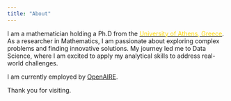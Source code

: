 ```yaml
---
title: "About"
---
```

I am a mathematician holding a Ph.D from the [<span style="color:gold;">University of Athens, Greece</span>](https://en.math.uoa.gr). As a researcher in Mathematics, I am passionate about exploring complex problems and finding innovative solutions. My journey led me to Data Science, where I am excited to apply my analytical skills to address real-world challenges. 

I am currently employed by [OpenAIRE](https://www.openaire.eu).

Thank you for visiting.




